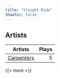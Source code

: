 ```yaml
---
title: "Sleight Ride"
ShowToc: false
---
```


## Artists
Artists | Plays 
----- | -----: 
[Carpenters](/artists/carpenters-39303) | 5

{{< more >}}